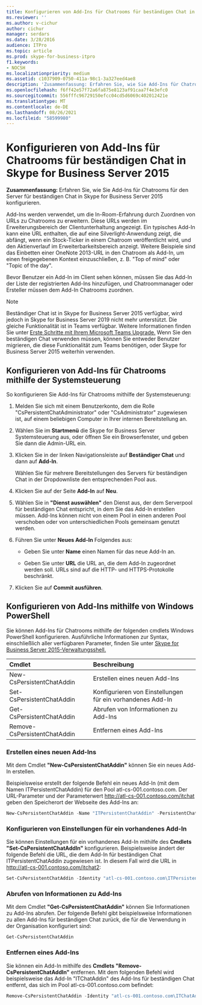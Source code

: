```yaml
---
title: Konfigurieren von Add-Ins für Chatrooms für beständigen Chat in Skype for Business Server 2015
ms.reviewer: ''
ms.author: v-cichur
author: cichur
manager: serdars
ms.date: 3/28/2016
audience: ITPro
ms.topic: article
ms.prod: skype-for-business-itpro
f1.keywords:
- NOCSH
ms.localizationpriority: medium
ms.assetid: c1037909-0750-411a-98c1-3a327eed4ae8
description: 'Zusammenfassung: Erfahren Sie, wie Sie Add-Ins für Chatrooms für den Server für beständigen Chat in Skype for Business Server 2015 konfigurieren.'
ms.openlocfilehash: f6ff42e57f72a6fa875e8123af91caa7f4e3efc0
ms.sourcegitcommit: 556fffc96729150efcc04cd5d6069c402012421e
ms.translationtype: MT
ms.contentlocale: de-DE
ms.lasthandoff: 08/26/2021
ms.locfileid: "58599980"
---
```

# <a name="configure-add-ins-for-persistent-chat-rooms-in-skype-for-business-server-2015"></a>Konfigurieren von Add-Ins für Chatrooms für beständigen Chat in Skype for Business Server 2015
 
**Zusammenfassung:** Erfahren Sie, wie Sie Add-Ins für Chatrooms für den Server für beständigen Chat in Skype for Business Server 2015 konfigurieren.
  
Add-Ins werden verwendet, um die In-Room-Erfahrung durch Zuordnen von URLs zu Chatrooms zu erweitern. Diese URLs werden im Erweiterungsbereich der Clientunterhaltung angezeigt. Ein typisches Add-In kann eine URL enthalten, die auf eine Silverlight-Anwendung zeigt, die abfängt, wenn ein Stock-Ticker in einem Chatroom veröffentlicht wird, und den Aktienverlauf im Erweiterbarkeitsbereich anzeigt. Weitere Beispiele sind das Einbetten einer OneNote 2013-URL in den Chatroom als Add-In, um einen freigegebenen Kontext einzuschließen, z. B. "Top of mind" oder "Topic of the day".
  
 Bevor Benutzer ein Add-In im Client sehen können, müssen Sie das Add-In der Liste der registrierten Add-Ins hinzufügen, und Chatroommanager oder Ersteller müssen dem Add-In Chatrooms zuordnen.
  
> [!NOTE]
> Beständiger Chat ist in Skype for Business Server 2015 verfügbar, wird jedoch in Skype for Business Server 2019 nicht mehr unterstützt. Die gleiche Funktionalität ist in Teams verfügbar. Weitere Informationen finden Sie unter [Erste Schritte mit Ihrem Microsoft Teams Upgrade.](/microsoftteams/upgrade-start-here) Wenn Sie den beständigen Chat verwenden müssen, können Sie entweder Benutzer migrieren, die diese Funktionalität zum Teams benötigen, oder Skype for Business Server 2015 weiterhin verwenden. 

## <a name="configure-add-ins-for-chat-rooms-by-using-the-control-panel"></a>Konfigurieren von Add-Ins für Chatrooms mithilfe der Systemsteuerung

So konfigurieren Sie Add-Ins für Chatrooms mithilfe der Systemsteuerung:
  
1. Melden Sie sich mit einem Benutzerkonto, dem die Rolle "CsPersistentChatAdministrator" oder "CsAdministrator" zugewiesen ist, auf einem beliebigen Computer in Ihrer internen Bereitstellung an.
    
2. Wählen Sie im **Startmenü** die Skype for Business Server Systemsteuerung aus, oder öffnen Sie ein Browserfenster, und geben Sie dann die Admin-URL ein.
    
3. Klicken Sie in der linken Navigationsleiste auf **Beständiger Chat** und dann auf **Add-In**.
    
    Wählen Sie für mehrere Bereitstellungen des Servers für beständigen Chat in der Dropdownliste den entsprechenden Pool aus.
    
4. Klicken Sie auf der Seite **Add-In** auf **Neu**.
    
5. Wählen Sie in **"Dienst auswählen"** den Dienst aus, der dem Serverpool für beständigen Chat entspricht, in dem Sie das Add-In erstellen müssen. Add-Ins können nicht von einem Pool in einen anderen Pool verschoben oder von unterschiedlichen Pools gemeinsam genutzt werden.
    
6. Führen Sie unter **Neues Add-In** Folgendes aus:
    
   - Geben Sie unter **Name** einen Namen für das neue Add-In an.
    
   - Geben Sie unter **URL** die URL an, die dem Add-In zugeordnet werden soll. URLs sind auf die HTTP- und HTTPS-Protokolle beschränkt.
    
7. Klicken Sie auf **Commit ausführen**.
    
## <a name="configure-add-ins-by-using-windows-powershell"></a>Konfigurieren von Add-Ins mithilfe von Windows PowerShell

Sie können Add-Ins für Chatrooms mithilfe der folgenden cmdlets Windows PowerShell konfigurieren. Ausführliche Informationen zur Syntax, einschließlich aller verfügbaren Parameter, finden Sie unter [Skype for Business Server 2015-Verwaltungsshell.](../management-shell.md)
  

|**Cmdlet**|**Beschreibung**|
|:-----|:-----|
|New-CsPersistentChatAddin  <br/> |Erstellen eines neuen Add-Ins  <br/> |
|Set-CsPersistentChatAddin  <br/> |Konfigurieren von Einstellungen für ein vorhandenes Add-In  <br/> |
|Get-CsPersistentChatAddin  <br/> |Abrufen von Informationen zu Add-Ins  <br/> |
|Remove-CsPersistentChatAddin  <br/> |Entfernen eines Add-Ins  <br/> |
   
### <a name="create-a-new-add-in"></a>Erstellen eines neuen Add-Ins

Mit dem Cmdlet **"New-CsPersistentChatAddin"** können Sie ein neues Add-In erstellen.
  
Beispielsweise erstellt der folgende Befehl ein neues Add-In (mit dem Namen ITPersistentChatAddin) für den Pool atl-cs-001.contoso.com. Der URL-Parameter und der Parameterwert http://atl-cs-001.contoso.com/itchat geben den Speicherort der Webseite des Add-Ins an:
  
```PowerShell
New-CsPersistentChatAddin -Name "ITPersistentChatAddin" -PersistentChatPoolFqdn "atl-cs-001.contoso.com" -Url "http://atl-cs-001.contoso.com/itchat"
```

### <a name="configure-settings-for-an-existing-add-in"></a>Konfigurieren von Einstellungen für ein vorhandenes Add-In

Sie können Einstellungen für ein vorhandenes Add-In mithilfe des **Cmdlets "Set-CsPersistentChatAddIn"** konfigurieren. Beispielsweise ändert der folgende Befehl die URL, die dem Add-In für beständigen Chat ITPersistentChatAddin zugewiesen ist. In diesem Fall wird die URL in http://atl-cs-001.contoso.com/itchat2:
  
```PowerShell
Set-CsPersistentChatAddin -Identity "atl-cs-001.contoso.com\ITPersistentChatAddin" -Url "http://atl-cs-001.contoso.com/itchat2"
```

### <a name="retrieve-information-about-add-ins"></a>Abrufen von Informationen zu Add-Ins

Mit dem Cmdlet **"Get-CsPersistentChatAddin"** können Sie Informationen zu Add-Ins abrufen. Der folgende Befehl gibt beispielsweise Informationen zu allen Add-Ins für beständigen Chat zurück, die für die Verwendung in der Organisation konfiguriert sind:
  
```PowerShell
Get-CsPersistentChatAddin
```

### <a name="remove-an-add-in"></a>Entfernen eines Add-Ins

Sie können ein Add-In mithilfe des **Cmdlets "Remove-CsPersistentChatAddIn"** entfernen. Mit dem folgenden Befehl wird beispielsweise das Add-In "ITChatAddin" des Add-Ins für beständigen Chat entfernt, das sich im Pool atl-cs-001.contoso.com befindet:
  
```PowerShell
Remove-CsPersistentChatAddin -Identity "atl-cs-001.contoso.com\ITChatAddin"
```


